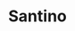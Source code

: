 ---
title: "Santino"
url: /ciudad-autonoma-de-buenos-aires/santino-general-enrique-martinez/
shop: peluquería
---